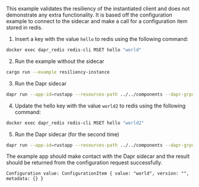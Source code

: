 This example validates the resiliency of the instantiated client and does not 
demonstrate any extra functionality. It is based off the configuration example 
to connect to the sidecar and make a call for a configuration item stored in 
redis. 

1. Insert a key with the value `hello` to redis using the following command:


<!-- STEP
name: Insert test configuration item
output_match_mode: substring
expected_stdout_lines:
  - 'OK'
background: false
sleep: 5
timeout_seconds: 5
-->

```bash
docker exec dapr_redis redis-cli MSET hello "world"
```

<!-- END_STEP -->

2. Run the example without the sidecar

<!-- STEP
name: Run configuration app
env:
  DAPR_GRPC_PORT: "3500"
  DAPR_API_MAX_RETRIES: "10"
  DAPR_API_TIMEOUT_MILLISECONDS: "10000"
output_match_mode: substring
expected_stdout_lines:
  - 'Configuration value: ConfigurationItem { value: "world"'
  - 'Configuration value: ConfigurationItem { value: "world2"'
background: true
sleep: 30
timeout_seconds: 30
-->

```bash
cargo run --example resiliency-instance
```

<!-- END_STEP -->

3. Run the Dapr sidecar

<!-- STEP
name: Run Dapr sidecar
output_match_mode: substring
expected_stdout_lines:
  - ''
background: false
sleep: 10
timeout_seconds: 10
-->

```bash
dapr run --app-id=rustapp --resources-path ../../components --dapr-grpc-port 3500
```

<!-- END_STEP -->

4. Update the hello key with the value `world2` to redis using the following command:


<!-- STEP
name: Update test configuration item
output_match_mode: substring
expected_stdout_lines:
  - 'OK'
background: false
sleep: 5
timeout_seconds: 5
-->

```bash
docker exec dapr_redis redis-cli MSET hello "world2"
```

<!-- END_STEP -->

5. Run the Dapr sidecar (for the second time)

<!-- STEP
name: Run Dapr sidecar
output_match_mode: substring
expected_stdout_lines:
  - ''
background: true
sleep: 10
timeout_seconds: 10
-->

```bash
dapr run --app-id=rustapp --resources-path ../../components --dapr-grpc-port 3500
```

<!-- END_STEP -->
The example app should make contact with the Dapr sidecar and the result should
be returned from the configuration request successfully.

```
Configuration value: ConfigurationItem { value: "world", version: "", metadata: {} }
```

